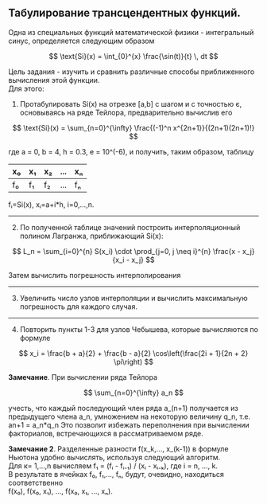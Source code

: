 ## Табулирование трансцендентных функций.

Одна из специальных функций математической физики - интегральный синус, определяется следующим образом

$$
\text{Si}(x) = \int_{0}^{x} \frac{\sin(t)}{t} \, dt
$$


Цель задания - изучить и сравнить различные способы приближенного вычисления этой функции.       
Для этого:

1. Протабулировать Si(x) на отрезке [a,b] с шагом и с точностью є, основываясь на
ряде Тейлора, предварительно вычислив его

$$
\text{Si}(x) = \sum_{n=0}^{\infty} \frac{(-1)^n x^{2n+1}}{(2n+1)(2n+1)!}    
$$


где а = 0, b = 4, h = 0.3, e = 10^(-6), и получить, таким образом, таблицу     

|   x₀   |   x₁   |   x₂   |  ...  |   xₙ   |
|-------|-------|-------|-------|-------|
|   f₀   |   f₁   |   f₂   |  ...  |   fₙ   |




fᵢ=Si(x), xᵢ=a+i*h, i=0,…,n.

______

2. По полученной таблице значений построить интерполяционный полином Лагранжа, приближающий Si(x):   
   
$$
L_n = \sum_{i=0}^{n} S(x_i) \cdot \prod_{j=0, j \neq i}^{n} \frac{x - x_j}{x_i - x_j}
$$

   

Затем вычислить погрешность интерполирования 


   ______
3. Увеличить число узлов интерполяции и вычислить максимальную погрешность для каждого случая.

______

4. Повторить пункты 1-3 для узлов Чебышева, которые вычисляются по формуле   
      
$$
x_i = \frac{b + a}{2} + \frac{b - a}{2} \cos\left(\frac{2i + 1}{2n + 2} \pi\right)
$$   
   
**Замечание**. При вычислении ряда Тейлора   

$$
\sum_{n=0}^{\infty} a_n
$$


учесть, что каждый последующий
член ряда а_(n+1) получается из предыдущего члена а_n, умножением на некоторую величину q_n, т.е.
an+1 = а_n*q_n
Это позволит избежать переполнения при вычислении факториалов, встречающихся в рассматриваемом ряде.   
    
**Замечание 2**. Разделенные разности f(x_k,..., x_(k-1)) в формуле Ньютона удобно вычислять, используя следующий алгоритм.   
Для к= 1,...,n вычисляем f₁ = (fᵢ - fᵢ₋₁) / (xᵢ - xᵢ₋ₖ), где i = n, ..., k.    
В результате в ячейках f₀, f₁,..., fₙ, будут, очевидно, находиться соответственно       
f(x₀), f(x₀, x₁), ..., f(x₀, x₁, ..., xₙ).


